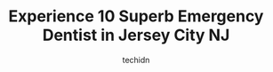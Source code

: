 ---
layout: ampstory
image: https://i0.wp.com/www.depkes.org/wp-content/uploads/2023/06/emergency-dentist-0-in-jersey-city-nj-1685853539.jpeg?resize=640,853
author: techidn
featured: false
description: Discover the impressive array of Emergency Dentist options in Jersey City NJ, where you can find 10 of the largest Emergency Dentist establishments in the area. From renowned classics to hid
title: Experience 10 Superb Emergency Dentist in Jersey City NJ
cover:
   title: Experience 10 Superb Emergency Dentist in Jersey City NJ
   subtitle: Rickpate
   background: https://www.depkes.org/wp-content/uploads/2023/06/emergency-dentist-0-in-jersey-city-nj-1685853539.jpeg

pages: 
 - layout: thirds
   top: <h1>#1 Grove Dental Center</h1>
   bottom: "<p>Great dental office and its easily accessible by grove street path. Office recently renovated and loving the new fresh look and latest technology offered by this dental o</p>"
   background: https://www.depkes.org/wp-content/uploads/2023/06/emergency-dentist-1-in-jersey-city-nj-1685853539.jpeg
   backgroundblur: true
 - layout: thirds
   top: <h1>#2 Lee Family Dentistry</h1>
   bottom: "<p>Dr. Ly is great! I just moved to the area so I was looking for a new local dentist, and Im really glad to have chosen Lee Family Dentistry. Dr. Ly takes the time to th</p>"
   background: https://www.depkes.org/wp-content/uploads/2023/06/emergency-dentist-2-in-jersey-city-nj-1685853539.jpeg
   cta:
      link: https://www.depkes.org/blog/experience-10-superb-emergency-dentist-in-jersey-city-nj/
      text: Experience 10 Superb Emergency Dentist in Jersey City NJ
 - layout: thirds
   top: <h1>#3 Hudson Emergency Dental and Implant Center</h1>
   bottom: "<p>1160 John F. Kennedy Blvd suite b, Bayonne, NJ 07002, United States</p>"
   background: https://www.depkes.org/wp-content/uploads/2023/06/emergency-dentist-3-in-jersey-city-nj-1685853540.jpeg
   cta:
      link: https://www.depkes.org/blog/experience-10-superb-emergency-dentist-in-jersey-city-nj/
      text: Experience 10 Superb Emergency Dentist in Jersey City NJ
 - layout: thirds
   top: <h1>#4 Charming Smile Dental</h1>
   bottom: "<p>115 Columbus Dr #200, Jersey City, NJ 07302, United States</p>"
   background: https://images.unsplash.com/photo-1549241520-425e3dfc01cb?ixlib=rb-4.0.3&ixid=MnwxMjA3fDB8MHxwaG90by1wYWdlfHx8fGVufDB8fHx8&auto=format&fit=crop&w=640&h=853&q=80
   cta:
      link: https://www.depkes.org/blog/experience-10-superb-emergency-dentist-in-jersey-city-nj/
      text: Experience 10 Superb Emergency Dentist in Jersey City NJ
 - layout: thirds
   top: <h1>#5 Smile Dental Spa</h1>
   bottom: "<p>24 Chapel Ave, Jersey City, NJ 07305, United States</p>"
   background: https://images.unsplash.com/photo-1533998839656-76f5e4b2bccb?ixlib=rb-4.0.3&ixid=MnwxMjA3fDB8MHxwaG90by1wYWdlfHx8fGVufDB8fHx8&auto=format&fit=crop&w=640&h=853&q=80
   cta:
      link: https://www.depkes.org/blog/experience-10-superb-emergency-dentist-in-jersey-city-nj/
      text: Experience 10 Superb Emergency Dentist in Jersey City NJ
 - layout: thirds
   top: <h1>#6 Advanced Dental of Jersey City</h1>
   bottom: "<p>223 Mallory Ave, Jersey City, NJ 07305, United States</p>"
   background: https://images.unsplash.com/photo-1613843873231-1447db182f97?ixlib=rb-4.0.3&ixid=MnwxMjA3fDB8MHxwaG90by1wYWdlfHx8fGVufDB8fHx8&auto=format&fit=crop&w=640&h=853&q=80
   cta:
      link: https://www.depkes.org/blog/experience-10-superb-emergency-dentist-in-jersey-city-nj/
      text: Experience 10 Superb Emergency Dentist in Jersey City NJ
 - layout: thirds
   top: <h1>#7 HR Dental Care</h1>
   bottom: "<p>47 Kensington Ave, Jersey City, NJ 07304, United States</p>"
   background: https://images.unsplash.com/photo-1484589065579-248aad0d8b13?ixlib=rb-4.0.3&ixid=MnwxMjA3fDB8MHxwaG90by1wYWdlfHx8fGVufDB8fHx8&auto=format&fit=crop&w=640&h=853&q=80
   cta:
      link: https://www.depkes.org/blog/experience-10-superb-emergency-dentist-in-jersey-city-nj/
      text: Experience 10 Superb Emergency Dentist in Jersey City NJ
 - layout: thirds
   middle: Continue reading...
   background: https://images.unsplash.com/photo-1602536052359-ef94c21c5948?ixlib=rb-4.0.3&ixid=MnwxMjA3fDB8MHxwaG90by1wYWdlfHx8fGVufDB8fHx8&auto=format&fit=crop&w=640&h=853&q=80
   cta:
      link: https://www.depkes.org/blog/experience-10-superb-emergency-dentist-in-jersey-city-nj/
      text: Experience 10 Superb Emergency Dentist in Jersey City NJ
      
---